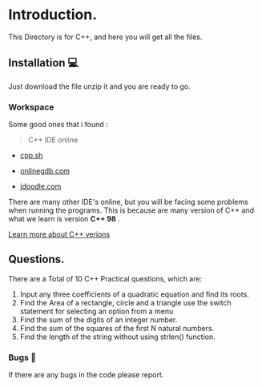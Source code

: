 # Introduction.

This Directory is for C++, and here you will get all the files.

## Installation 💻

Just download the file unzip it and you are ready to go.

### Workspace

Some good ones that i found :

> C++ IDE online

- [cpp.sh](http://cpp.sh/)

- [onlinegdb.com](https://www.onlinegdb.com/online_c++_compiler)

- [jdoodle.com](https://www.jdoodle.com/online-compiler-c++)

There are many other IDE's online, but you will be facing some problems when running the programs. This is because are many version of C++ and what we learn is version **C++ 98** .

[Learn more about C++ verions](https://www.tutorialspoint.com/Different-Cplusplus-Versions)

## Questions.

There are a Total of 10 C++ Practical questions, which are:

1. Input any three coefficients of a quadratic equation and find its roots.
2. Find the Area of a rectangle, circle and a triangle use the switch statement for selecting an option from a menu
3. Find the sum of the digits of an integer number.
4. Find the sum of the squares of the first N natural numbers.
5. Find the length of the string without using strlen() function.



### Bugs 🐞

If there are any bugs in the code please report.

